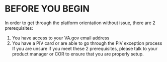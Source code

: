 # BEFORE YOU BEGIN
In order to get through the platform orientation without issue, there are 2 prerequisites:
1. You have access to your VA.gov email address
2. You have a PIV card or are able to go through the PIV exception process
If you are unsure if you meet these 2 prerequisites, please talk to your product manager or COR to ensure that you are properly setup.
